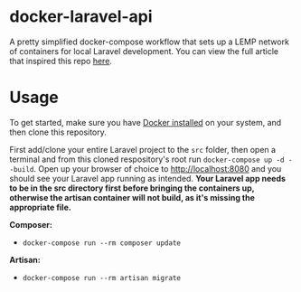 # docker-laravel-api
A pretty simplified docker-compose workflow that sets up a LEMP network of containers for local Laravel development. You can view the full article that inspired this repo [here](https://medium.com/@aschmelyun).


# Usage
To get started, make sure you have [Docker installed](https://https://www.docker.com/products/docker-desktop) on your system, and then clone this repository.

First add/clone your entire Laravel project to the `src` folder, then open a terminal and from this cloned respository's root run `docker-compose up -d --build`. Open up your browser of choice to [http://localhost:8080](http://localhost:8080) and you should see your Laravel app running as intended. **Your Laravel app needs to be in the src directory first before bringing the containers up, otherwise the artisan container will not build, as it's missing the appropriate file.** 

**Composer:**
- `docker-compose run --rm composer update`

**Artisan:**
- `docker-compose run --rm artisan migrate` 
